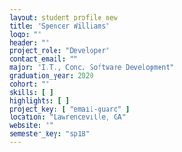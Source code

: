 ```yaml
---
layout: student_profile_new
title: "Spencer Williams"
logo: ""
header: ""
project_role: "Developer"
contact_email: ""
major: "I.T., Conc. Software Development"
graduation_year: 2020
cohort: ""
skills: [ ]
highlights: [ ]
project_key: [ "email-guard" ]
location: "Lawrenceville, GA"
website: ""
semester_key: "sp18"
---
```


